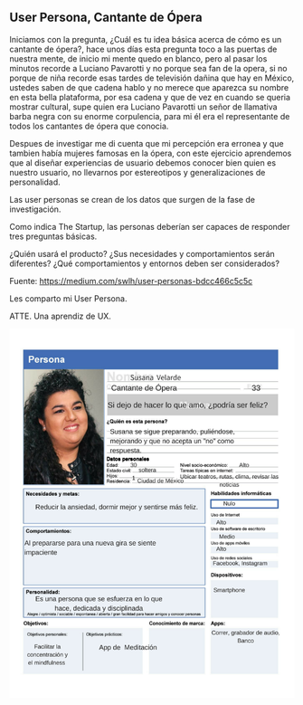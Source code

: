 ## **User Persona, Cantante de Ópera**

Iniciamos con la pregunta, ¿Cuál es tu idea básica acerca de cómo es un cantante de ópera?, hace unos días esta pregunta toco a las puertas de nuestra mente, de inicio mi mente quedo en blanco, pero al pasar los minutos recorde a Luciano Pavarotti y no porque sea fan de la opera, si no porque de niña recorde esas tardes de televisión dañina que hay en México, ustedes saben de que cadena hablo y no merece que aparezca su nombre en esta bella plataforma, por esa cadena y que de vez en cuando se queria mostrar cultural, supe quien era Luciano Pavarotti un señor de llamativa barba negra con su enorme corpulencia, para mi él era el representante de todos los cantantes de ópera que conocia.

Despues de investigar me di cuenta que mi percepción era erronea y que tambien había mujeres famosas en la ópera, con este ejercicio aprendemos que al diseñar experiencias de usuario debemos conocer bien quien es nuestro usuario, no llevarnos por estereotipos y generalizaciones de personalidad.

Las user personas se crean de los datos que surgen de la fase de investigación.

Como indica The Startup, las personas deberían ser capaces de responder tres preguntas básicas.

¿Quién usará el producto?
¿Sus necesidades y comportamientos serán diferentes?
¿Qué comportamientos y entornos deben ser considerados?

Fuente: <https://medium.com/swlh/user-personas-bdcc466c5c5c>

Les comparto mi User Persona.

ATTE.
Una aprendiz de UX.


![User](https://github.com/ReikaMoss/User-Persona-Cantante-de-Opera/blob/master/imagenes/Useropera.jpg?raw=true)
